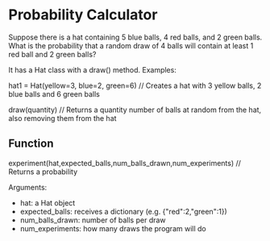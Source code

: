 # Probability Calculator

Suppose there is a hat containing 5 blue balls, 4 red balls, and 2 green balls. What is the probability that a random draw of 4 balls will contain at least 1 red ball and 2 green balls?

It has a Hat class with a draw() method. Examples:

hat1 = Hat(yellow=3, blue=2, green=6) // Creates a hat with 3 yellow balls, 2 blue balls and 6 green balls

draw(quantity) // Returns a  quantity number of balls at random from the hat, also removing them from the hat

## Function

experiment(hat,expected_balls,num_balls_drawn,num_experiments) // Returns a probability

Arguments:
- hat: a Hat object
- expected_balls: receives a dictionary (e.g. {"red":2,"green":1})
- num_balls_drawn: number of balls per draw
- num_experiments: how many draws the program will do
